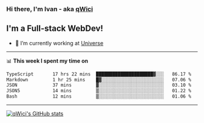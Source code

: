 ### Hi there, I'm Ivan - aka [qWici][website]

## I'm a Full-stack WebDev!
- 🔭 I’m currently working at [Universe][universe]

---

📊 **This week I spent my time on**
<!--START_SECTION:waka-->

```txt
TypeScript       17 hrs 22 mins  █████████████████████▓░░░   86.17 %
Markdown         1 hr 25 mins    █▓░░░░░░░░░░░░░░░░░░░░░░░   07.06 %
JSON             37 mins         ▓░░░░░░░░░░░░░░░░░░░░░░░░   03.10 %
JSON5            14 mins         ▒░░░░░░░░░░░░░░░░░░░░░░░░   01.22 %
Bash             12 mins         ▒░░░░░░░░░░░░░░░░░░░░░░░░   01.06 %
```

<!--END_SECTION:waka-->

---

[![qWici's GitHub stats](https://github-readme-stats.vercel.app/api?username=qWici)](https://github.com/qWici/github-readme-stats)

[website]: https://devkucher.com
[twitter]: https://twitter.com/KucherDev
[linkedin]: https://www.linkedin.com/in/ivankucher
[universe]: https://universeapps.limited
